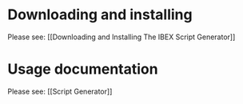 # Downloading and installing

Please see: [[Downloading and Installing The IBEX Script Generator]]

# Usage documentation

Please see: [[Script Generator]]